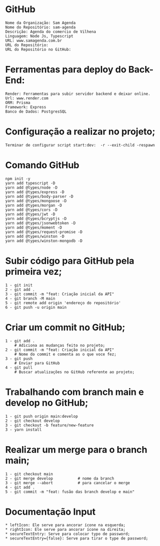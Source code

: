 # GitHub

    Nome da Organização: Sam Agenda
    Nome do Repositório: sam-agenda
    Descrição: Agenda do comercio de Vilhena
    Linguagem: Node Js, Typescript
    URL: www.samagenda.com.br
    URL do Repositório:
    URL do Repositório no GitHub:

# Ferramentas para deploy do Back-End:

    Render: Ferramentas para subir servidor backend e deixar online.
    Url: www.render.com
    ORM: Prisma
    Framework: Express
    Banco de Dados: PostgresSQL

# Configuração a realizar no projeto;

    Terminar de configurar script start:dev:  -r --exit-child -respawn

# Comando GitHub

    npm init -y
    yarn add typescript -D
    yarn add @types/node -D
    yarn add @types/express -D
    yarn add @types/body-parser -D
    yarn add @types/mongoose -D
    yarn add @types/morgan -D
    yarn add @types/cors -D
    yarn add @types/jwt -D
    yarn add @types/bcryptjs -D
    yarn add @types/jsonwebtoken -D
    yarn add @types/moment -D
    yarn add @types/request-promise -D
    yarn add @types/winston -D
    yarn add @types/winston-mongodb -D

# Subir código para GitHub pela primeira vez;

    1 - git init
    2 - git add .
    3 - git commit -m "feat: Criação inicial da API"
    4 - git branch -M main
    5 - git remote add origin 'endereço do repositório'
    6 - git push -u origin main

# Criar um commit no GitHub;

    1 - git add .
        # Adiciona as mudanças feito no projeto;
    2 - git commit -m "feat: Criação inicial da API"
        # Nome do commit e comenta as o que voce fez;
    3 - git push
        # Enviar para GitHub
    4 - git pull
        # Buscar atualizações no GitHub referente ao projeto;

# Trabalhando com branch main e develop no GitHub;

    1 - git push origin main:develop
    2 - git checkout develop
    3 - git checkout -b feature/new-feature
    3 - yarn install

# Realizar um merge para o branch main;

    1 - git checkout main
    2 - git merge develop           # nome da branch
    3 - git merge --abort           # para cancelar o merge
    4 - git add .
    5 - git commit -m "feat: fusão das branch develop e main"


# Documentação Input

    * leftIcon: Ele serve para ancorar ícone na esquerda;
    * rightIcon: Ele serve para ancorar ícone na direita;
    * secureTextEntry: Serve para colocar typo de password;
    * secureTextEntry={false}: Serve para tirar o type de password;